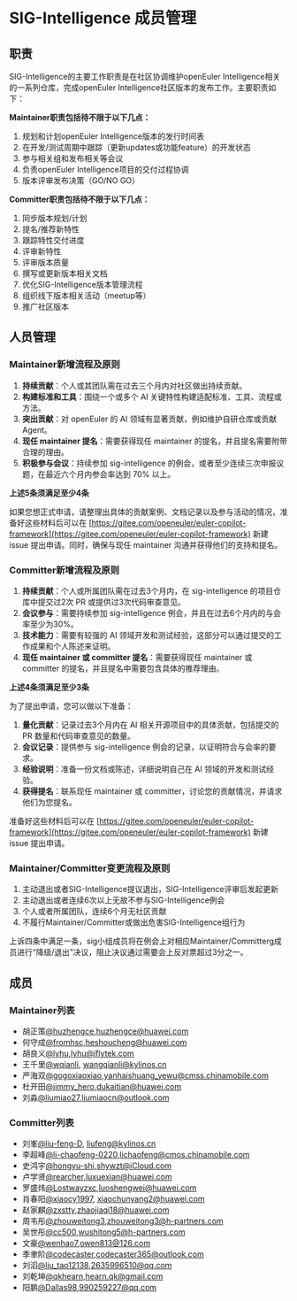 # SIG-Intelligence 成员管理

## 职责

SIG-Intelligence的主要工作职责是在社区协调维护openEuler Intelligence相关的一系列仓库，完成openEuler Intelligence社区版本的发布工作。主要职责如下：

**Maintainer职责包括待不限于以下几点：**

1. 规划和计划openEuler Intelligence版本的发行时间表
2. 在开发/测试周期中跟踪（更新updates或功能feature）的开发状态
3. 参与相关组和发布相关等会议
4. 负责openEuler Intelligence项目的交付过程协调
5. 版本评审发布决策（GO/NO GO）

**Committer职责包括待不限于以下几点：**

1. 同步版本规划/计划
2. 提名/推荐新特性
3. 跟踪特性交付进度
4. 评审新特性
5. 评审版本质量
6. 撰写或更新版本相关文档
7. 优化SIG-Intelligence版本管理流程
8. 组织线下版本相关活动（meetup等）
9. 推广社区版本

## 人员管理

### Maintainer新增流程及原则

1. **持续贡献**：个人或其团队需在过去三个月内对社区做出持续贡献。
2. **构建标准和工具**：围绕一个或多个 AI 关键特性构建适配标准、工具、流程或方法。
3. **突出贡献**：对 openEuler 的 AI 领域有显著贡献，例如维护自研仓库或贡献 Agent。
4. **现任 maintainer 提名**：需要获得现任 maintainer 的提名，并且提名需要附带合理的理由。
5. **积极参与会议**：持续参加 sig-intelligence 的例会，或者至少连续三次申报议题，在最近六个月内参会率达到 70% 以上。

**上述5条须满足至少4条**

如果您想正式申请，请整理出具体的贡献案例、文档记录以及参与活动的情况，准备好这些材料后可以在 [https://gitee.com/openeuler/euler-copilot-framework](https://gitee.com/openeuler/euler-copilot-framework) 新建 issue 提出申请。同时，确保与现任 maintainer 沟通并获得他们的支持和提名。

### Committer新增流程及原则

1. **持续贡献**：个人或所属团队需在过去3个月内，在 sig-intelligence 的项目仓库中提交过2次 PR 或提供过3次代码审查意见。
2. **会议参与**：需要持续参加 sig-intelligence 例会，并且在过去6个月内的与会率至少为30%。
3. **技术能力**：需要有较强的 AI 领域开发和测试经验，这部分可以通过提交的工作成果和个人陈述来证明。
4. **现任 maintainer 或 committer 提名**：需要获得现任 maintainer 或 committer 的提名，并且提名中需要包含具体的推荐理由。

**上述4条须满足至少3条**

为了提出申请，您可以做以下准备：

1. **量化贡献**：记录过去3个月内在 AI 相关开源项目中的具体贡献，包括提交的 PR 数量和代码审查意见的数量。
2. **会议记录**：提供参与 sig-intelligence 例会的记录，以证明符合与会率的要求。
3. **经验说明**：准备一份文档或陈述，详细说明自己在 AI 领域的开发和测试经验。
4. **获得提名**：联系现任 maintainer 或 committer，讨论您的贡献情况，并请求他们为您提名。

准备好这些材料后可以在 [https://gitee.com/openeuler/euler-copilot-framework](https://gitee.com/openeuler/euler-copilot-framework) 新建 issue 提出申请。

### Maintainer/Committer变更流程及原则

1. 主动退出或者SIG-Intelligence提议退出，SIG-Intelligence评审后发起更新
2. 主动退出或者连续6次以上无故不参与SIG-Intelligence例会
3. 个人或者所属团队，连续6个月无社区贡献
4. 不履行Maintainer/Committer或做出危害SIG-Intelligence组行为

上诉四条中满足一条，sig小组成员将在例会上对相应Maintainer/Committerg成员进行“降级/退出”决议，阻止决议通过需要会上反对票超过3分之一。

##  成员

### Maintainer列表

- 胡正策[@huzhengce](https://gitee.com/huzhengce),[huzhengce@huawei.com](https://gitee.com/link?target=mailto%3Ahuzhengce@huawei.com)
- 何守成[@fromhsc](https://gitee.com/fromhsc),[heshoucheng@huawei.com](https://gitee.com/link?target=mailto%3Aheshoucheng@huawei.com)
- 胡良义[@lyhu](https://gitee.com/lyhu),[lyhu@iflytek.com](https://gitee.com/link?target=mailto%3Alyhu@iflytek.com)
- 王千里[@wqianli](https://gitee.com/wqianli), [wangqianli@kylinos.cn](https://gitee.com/link?target=mailto%3Awangqianli@kylinos.cn)
- 严海双[@gogoxiaoxiao](https://gitee.com/gogoxiaoxiao),[yanhaishuang_yewu@cmss.chinamobile.com](https://gitee.com/link?target=mailto%3Ayanhaishuang_yewu@cmss.chinamobile.com)
- 杜开田[@jimmy_hero](https://gitee.com/jimmy_hero),[dukaitian@huawei.com](https://gitee.com/link?target=mailto%3Adukaitian@huawei.com)
- 刘淼[@liumiao27](https://gitee.com/liumiao27),[liumiaocn@outlook.com](https://gitee.com/link?target=mailto%3Aliumiaocn@outlook.com)

### Committer列表

- 刘峯[@liu-feng-D](https://gitee.com/liu-feng-D), [liufeng@kylinos.cn](https://gitee.com/link?target=mailto%3Aliufeng@kylinos.cn)
- 李超峰[@li-chaofeng-0220](https://gitee.com/li-chaofeng-0220),[lichaofeng@cmos.chinamobile.com](https://gitee.com/link?target=mailto%3Alichaofeng@cmos.chinamobile.com)
- 史鸿宇[@hongyu-shi](https://gitee.com/hongyu-shi),[shywzt@iCloud.com](https://gitee.com/link?target=mailto%3Ashywzt@iCloud.com)
- 卢学贤[@rearcher](https://gitee.com/rearcher),[luxuexian@huawei.com](https://gitee.com/link?target=mailto%3Aluxuexian@huawei.com)
- 罗盛炜[@Lostwayzxc](https://gitee.com/Lostwayzxc),[luoshengwei@huawei.com](https://gitee.com/link?target=mailto%3Aluoshengwei@huawei.com)
- 肖春阳[@xiaocy1997](https://gitee.com/xiaocy1997), [xiaochunyang2@huawei.com](https://gitee.com/link?target=mailto%3Axiaochunyang2@huawei.com)
- 赵家麒[@zxstty](https://gitee.com/zxstty),[zhaojiaqi18@huawei.com](https://gitee.com/link?target=mailto%3Azhaojiaqi18@huawei.com)
- 周韦彤[@zhouweitong3](https://gitee.com/zhouweitong3),[zhouweitong3@h-partners.com](https://gitee.com/link?target=mailto%3Azhouweitong3@h-partners.com)
- 吴世彤[@cc500](https://gitee.com/cc500),[wushitong5@h-partners.com](https://gitee.com/link?target=mailto%3Awushitong5@h-partners.com)
- 文豪[@wenhao7](https://gitee.com/wenhao7),[owen813@126.com](https://gitee.com/link?target=mailto%3Aowen813@126.com)
- 季聿阶[@codecaster](https://gitee.com/codecaster),[codecaster365@outlook.com](https://gitee.com/link?target=mailto%3Acodecaster365@outlook.com)
- 刘滔[@liu_tao12138](https://gitee.com/liu_tao12138),[2635996510@qq.com](https://gitee.com/link?target=mailto%3A2635996510@qq.com)
- 刘乾坤[@qkhearn](https://gitee.com/qkhearn),[hearn.qk@gmail.com](https://gitee.com/link?target=mailto%3Ahearn.qk@gmail.com)
- 阳鹏[@Dallas98](https://gitee.com/Dallas98),[990259227@qq.com](https://gitee.com/link?target=mailto%3A990259227@qq.com)